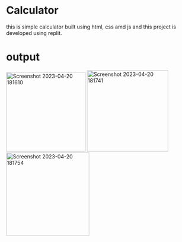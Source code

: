 # Calculator
this is simple calculator built using html, css amd js
and this project is developed using replit.
# output
<img width="214" alt="Screenshot 2023-04-20 181610" src="https://user-images.githubusercontent.com/108565133/233370761-1df929b7-a638-45e7-ad6d-c199b4160ed3.png">
<img width="219" alt="Screenshot 2023-04-20 181741" src="https://user-images.githubusercontent.com/108565133/233370789-56f452a1-3a61-424a-a3df-621746b9d3f6.png">
<img width="224" alt="Screenshot 2023-04-20 181754" src="https://user-images.githubusercontent.com/108565133/233370802-174c3f0e-263a-4c42-8bab-d9864e94a4f0.png">

